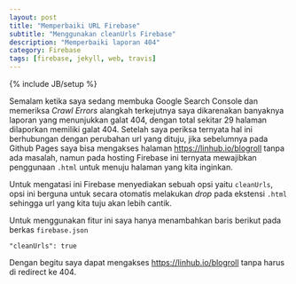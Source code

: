 ```yaml
---
layout: post
title: "Memperbaiki URL Firebase"
subtitle: "Menggunakan cleanUrls Firebase"
description: "Memperbaiki laporan 404"
category: Firebase
tags: [firebase, jekyll, web, travis]
---
```

{% include JB/setup %}

Semalam ketika saya sedang membuka Google Search Console dan memeriksa _Crawl Errors_ alangkah terkejutnya saya dikarenakan banyaknya laporan yang menunjukkan galat 404, dengan total sekitar 29 halaman dilaporkan memiliki galat 404. Setelah saya periksa ternyata hal ini berhubungan dengan perubahan url yang dituju, jika sebelumnya pada Github Pages saya bisa mengakses halaman <https://linhub.io/blogroll> tanpa ada masalah, namun pada hosting Firebase ini ternyata mewajibkan penggunaan `.html` untuk menuju halaman yang kita inginkan.

<!--more-->
Untuk mengatasi ini Firebase menyediakan sebuah opsi yaitu `cleanUrls`, opsi ini berguna untuk secara otomatis melakukan _drop_ pada ekstensi `.html` sehingga url yang kita tuju akan lebih cantik.

Untuk menggunakan fitur ini saya hanya menambahkan baris berikut pada berkas `firebase.json`

    "cleanUrls": true

Dengan begitu saya dapat mengakses <https://linhub.io/blogroll> tanpa harus di redirect ke 404.